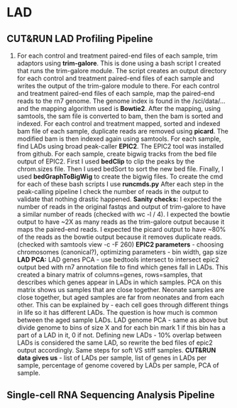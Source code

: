 # LAD
## CUT&RUN LAD Profiling Pipeline
1. For each control and treatment paired-end files of each sample, trim adaptors using **trim-galore**. This is done using a bash script I created that runs the trim-galore module. The script creates an output directory for each control and treatment paired-end files of each sample and writes the output of the trim-galore module to there.
For each control and treatment paired-end files of each sample, map the paired-end reads to the rn7 genome. The genome index is found in the /sci/data/… and the mapping algorithm used is **Bowtie2**. After the mapping, using samtools, the sam file is converted to bam, then the bam is sorted and indexed. 
For each control and treatment mapped, sorted and indexed bam file of each sample, duplicate reads are removed using **picard**. The modified bam is then indexed again using samtools. 
For each sample, find LADs using broad peak-caller **EPIC2**. The EPIC2 tool was installed from github.
For each sample, create bigwig tracks from the bed file output of EPIC2. First I used **bedClip** to clip the peaks by the chrom.sizes file. Then I used bedSort to sort the new bed file. Finally, I used **bedGraphToBigWig** to create the bigwig files. 
To create the cmd for each of these bash scripts I use **runcmds.py** 
After each step in the peak-calling pipeline I check the number of reads in the output to validate that nothing drastic happened.
**Sanity checks:**
I expected the number of reads in the original fastqs and output of trim-galore to have a similar number of reads (checked with wc -l / 4).
I expected the bowtie output to have ~2X as many reads as the trim-galore output because it maps the paired-end reads.
I expected the picard output to have ~80% of the reads as the bowtie output because it removes duplicate reads. (checked with samtools view -c -F 260)
**EPIC2 parameters** - choosing chromosomes (canonical?), optimizing parameters - bin width, gap size
**LAD PCA:**
LAD genes PCA - use bedtools intersect to intersect epic2 output bed with rn7 annotation file to find which genes fall in LADs. This created a binary matrix of columns=genes, rows=samples, that describes which genes appear in LADs in which samples. PCA on this matrix shows us samples that are close together. Neonate samples are close together, but aged samples are far from neonates and from each other. This can be explained by - each cell goes through different things in life so it has different LADs. The question is how much is common between the aged sample LADs.
LAD genome PCA - same as above but divide genome to bins of size X and for each bin mark 1 if this bin has a part of a LAD in it, 0 if not. 
Defining new LADs - 10% overlap between LADs is considered the same LAD, so rewrite the bed files of epic2 output accordingly.
Same steps for soft VS stiff samples.
**CUT&RUN data gives us** - list of LADs per sample, list of genes in LADs per sample, percentage of genome covered by LADs per sample, PCA of sample.

## Single-cell RNA Sequencing Analysis Pipeline
